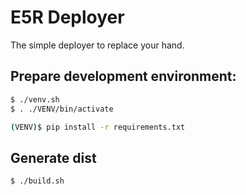 E5R Deployer
============

The simple deployer to replace your hand.

## Prepare development environment:
```sh
$ ./venv.sh
$ . ./VENV/bin/activate

(VENV)$ pip install -r requirements.txt 
```

## Generate dist
```sh
$ ./build.sh
```

